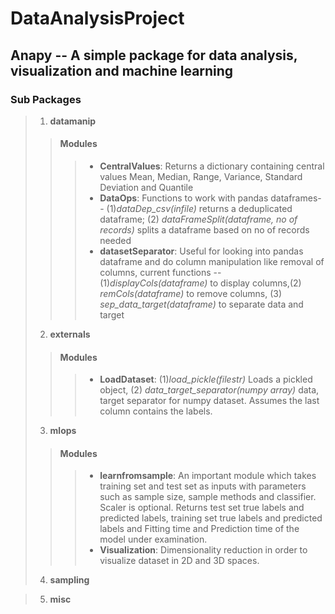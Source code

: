 # DataAnalysisProject
## Anapy -- A simple package for data analysis, visualization and machine learning
### Sub Packages

> 1. **datamanip**
>> #### Modules
>>> * **CentralValues**: Returns a dictionary containing central values Mean, Median, Range, Variance, Standard Deviation and Quantile
>>> * **DataOps**: Functions to  work with pandas dataframes-- (1)_dataDep_csv(infile)_ returns a deduplicated dataframe; (2) _dataFrameSplit(dataframe, no of records)_ splits a dataframe based on no of records needed
>>> * **datasetSeparator**: Useful for looking into pandas dataframe and do column manipulation like removal of columns, current functions -- (1)_displayCols(dataframe)_ to display columns,(2) _remCols(dataframe)_ to remove columns, (3) _sep_data_target(dataframe)_ to separate data and target
> 2. **externals**
>> #### Modules
>>> * **LoadDataset**: (1)_load_pickle(filestr)_ Loads a pickled object, (2) _data_target_separator(numpy array)_ data, target separator for numpy dataset. Assumes the last column contains the labels.
> 3. **mlops**
>> #### Modules
>>> * **learnfromsample**: An important module which takes training set and test set as inputs with parameters such as sample size, sample methods and classifier. Scaler is optional. Returns test set true labels and predicted labels, training set true labels and predicted labels and Fitting time and Prediction time of the model under examination.
>>>* **Visualization**: Dimensionality reduction in order to visualize dataset in 2D and 3D spaces.
> 4. **sampling**

> 5. **misc**
